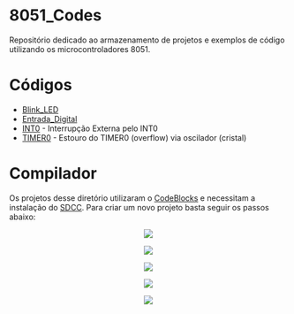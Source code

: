# 8051_Codes
Repositório dedicado ao armazenamento de projetos e exemplos de código utilizando os microcontroladores 8051.

# Códigos
- [Blink_LED](Blink)
- [Entrada_Digital](Entrada_Digital)
- [INT0](INT0) - Interrupção Externa pelo INT0
- [TIMER0](TMR0_#1) - Estouro do TIMER0 (overflow) via oscilador (cristal)

# Compilador
Os projetos desse diretório utilizaram o [CodeBlocks](https://sourceforge.net/projects/codeblocks/files/Binaries/20.03/Windows/codeblocks-20.03-setup.exe/download) e necessitam a instalação do [SDCC](https://sourceforge.net/projects/sdcc/files/). 
Para criar um novo projeto basta seguir os passos abaixo:

<p align="center">
<img src="https://github.com/user-attachments/assets/826a3a22-c43a-4bdb-b37f-8d5d12ac33c0">
</p>

<p align="center">
<img src="https://github.com/user-attachments/assets/3ac6a64d-10b3-47e2-91e7-dac45cd0f6e6">
</p>

<p align="center">
<img src="https://github.com/user-attachments/assets/c0a4fa41-03cb-4b1f-9a5e-e7cd03c28f2d">
</p>

<p align="center">
<img src="https://github.com/user-attachments/assets/0118f833-3471-4904-9f01-7d09b4710930">
</p>

<p align="center">
<img src="https://github.com/user-attachments/assets/8e3f393f-b54c-41fa-98dd-a3e2aae23925">
</p>



